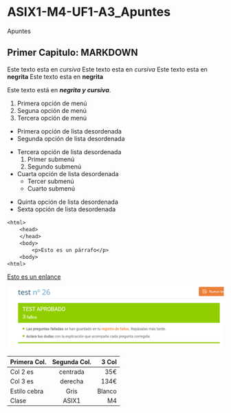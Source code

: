 # ASIX1-M4-UF1-A3_Apuntes

Apuntes

## Primer Capitulo: MARKDOWN

Este texto esta en *cursiva*
Este texto esta en _cursiva_
Este texto esta en **negrita**
Este texto esta en __negrita__

Este texto está en **_negrita y cursiva_**.

1. Primera opción de menú
2. Seguna opción de menú
3. Tercera opción de menú

* Primera opción de lista desordenada
* Segunda opción de lista desordenada
- Tercera opción de lista desordenada
    1. Primer submenú
    2. Segundo submenú
- Cuarta opción de lista desordenada
    * Tercer submenú
    * Cuarto submenú
+ Quinta opción de lista desordenada
+ Sexta opción de lista desordenada

```
<html> 
    <head>
    </head>
    <body>
        <p>Esto es un párrafo</p>
    <body>
<html>
```
[Esto es un enlance](http://joan23.fje.edu "Enlance a la web del cole")

![Esto es una foto de prueba](https://github.com/QuicoSanchez/ASIX1-M4-UF1-A3_Apuntes/blob/main/Test.png "Titulo opcional de la imagen")

|Primera Col.|Segunda Col.|3 Col|
|---------------|:------------:|---------:|
|Col 2 es|centrada|35€|
|Col 3 es| derecha|134€|
|Estilo cebra|Gris|Blanco|
|Clase|ASIX1|M4|